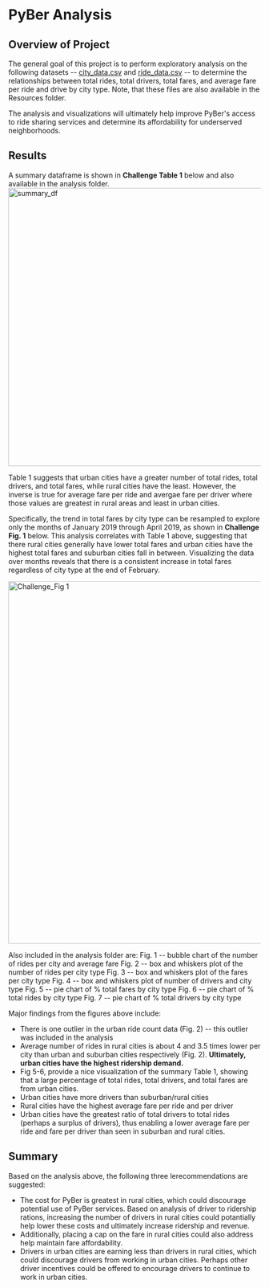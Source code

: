 # PyBer Analysis

## Overview of Project
The general goal of this project is to perform exploratory analysis on the following datasets -- [city_data.csv](https://github.com/cgurbatri/PyBer_Analysis/files/6544026/city_data.csv)
and [ride_data.csv](https://github.com/cgurbatri/PyBer_Analysis/files/6544027/ride_data.csv)
-- to determine the relationships between total rides, total drivers, total fares, and average fare per ride and drive by city type. Note, that these files are also available in the Resources folder. 

The analysis and visualizations will ultimately help improve PyBer's access to ride sharing services and determine its affordability for underserved neighborhoods.

## Results
A summary dataframe is shown in **Challenge Table 1** below and also available in the analysis folder. 
<img width="554" alt="summary_df" src="https://user-images.githubusercontent.com/45336910/119691380-854f6e80-be18-11eb-94af-1b620477441c.png">

Table 1 suggests that urban cities have a greater number of total rides, total drivers, and total fares, while rural cities have the least. However, the inverse is true for average fare per ride and avergae fare per driver where those values are greatest in rural areas and least in urban cities. 

Specifically, the trend in total fares by city type can be resampled to explore only the months of January 2019 through April 2019, as shown in **Challenge Fig. 1** below. This analysis correlates with Table 1 above, suggesting that there rural cities generally  have lower total fares and urban cities have the highest total fares and suburban cities fall in between. Visualizing the data over months reveals that there is a consistent increase in total fares regardless of city type at the end of February. 

<img width="722" alt="Challenge_Fig  1" src="https://user-images.githubusercontent.com/45336910/119694163-fc860200-be1a-11eb-971a-f4b3f06e81b0.png">

Also included in the analysis folder are: 
Fig. 1 -- bubble chart of the number of rides per city and average fare
Fig. 2 -- box and whiskers plot of the number of rides per city type
Fig. 3 -- box and whiskers plot of the fares per city type
Fig. 4 -- box and whiskers plot of number of drivers and city type
Fig. 5 -- pie chart of % total fares by city type
Fig. 6 -- pie chart of % total rides by city type
Fig. 7 -- pie chart of % total drivers by city type

Major findings from the figures above include:
* There is one outlier in the urban ride count data (Fig. 2) -- this outlier was included in the analysis
* Average number of rides in rural cities is about 4 and 3.5 times lower per city than urban and suburban cities respectively (Fig. 2). **Ultimately, urban cities have the highest ridership demand.**
* Fig 5-6, provide a nice visualization of the summary Table 1, showing that a large percentage of total rides, total drivers, and total fares are from urban cities. 
* Urban cities have more drivers than suburban/rural cities
* Rural cities have the highest average fare per ride and per driver
* Urban cities have the greatest ratio of total drivers to total rides (perhaps a surplus of drivers), thus enabling a lower average fare per ride and fare per driver than seen in suburban and rural cities. 

## Summary
Based on the analysis above, the following three lerecommendations are suggested:
* The cost for PyBer is greatest in rural cities, which could discourage potential use of PyBer services. Based on analysis of driver to ridership rations, increasing the number of drivers in rural cities could potantially help lower these costs and ultimately increase ridership and revenue. 
* Additionally, placing a cap on the fare in rural cities could also address help maintain fare affordability.
* Drivers in urban cities are earning less than drivers in rural cities, which could discourage drivers from working in urban cities. Perhaps other driver incentives could be offered to encourage drivers to continue to work in urban cities. 
